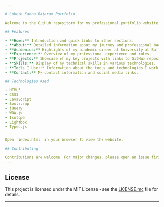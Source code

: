 ```yaml
---

# Lokesh Kanna Rajaram Portfolio

Welcome to the GitHub repository for my professional portfolio website. This website showcases my academic background, work experience, projects, and skills as a Machine Learning Engineer, Data Engineer, AWS Cloud Practitioner, and Geospatial Data Scientist.

## Features

- **Home:** Introduction and quick links to other sections.
- **About:** Detailed information about my journey and professional background.
- **Academics:** Highlights of my academic career at University at Buffalo and Anna University.
- **Experience:** Overview of my professional experience and roles.
- **Projects:** Showcase of my key projects with links to GitHub repositories.
- **Skills:** Display of my technical skills in various technologies.
- **Tools I Use:** Information about the tools and technologies I work with.
- **Contact:** My contact information and social media links.

## Technologies Used

- HTML5
- CSS3
- JavaScript
- Bootstrap
- jQuery
- WOW.js
- Isotope
- Lightbox
- Typed.js


Open `index.html` in your browser to view the website.

## Contributing

Contributions are welcome! For major changes, please open an issue first to discuss what you would like to change.
---
```


## License

This project is licensed under the MIT License - see the [LICENSE.md](LICENSE.md) file for details.

---

